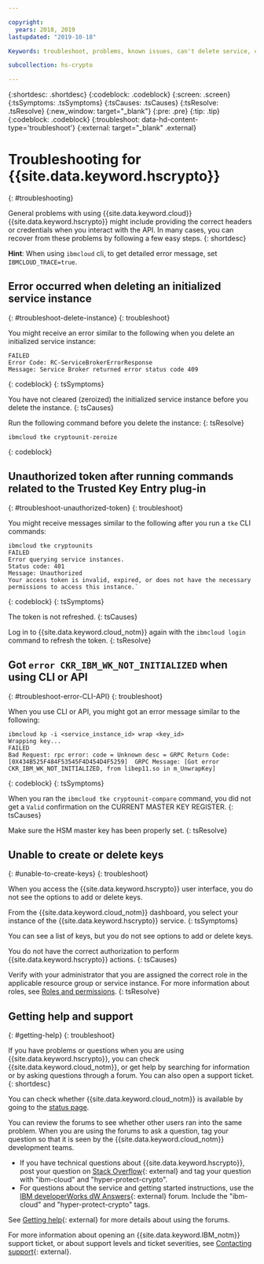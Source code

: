 ```yaml
---

copyright:
  years: 2018, 2019
lastupdated: "2019-10-18"

Keywords: troubleshoot, problems, known issues, can't delete service, can't use Hyper Protect Crypto Services, can't create key, can't delete key

subcollection: hs-crypto

---
```


{:shortdesc: .shortdesc}
{:codeblock: .codeblock}
{:screen: .screen}
{:tsSymptoms: .tsSymptoms}
{:tsCauses: .tsCauses}
{:tsResolve: .tsResolve}
{:new_window: target="_blank"}
{:pre: .pre}
{:tip: .tip}
{:codeblock: .codeblock}
{:troubleshoot: data-hd-content-type='troubleshoot'}
{:external: target="_blank" .external}

# Troubleshooting for {{site.data.keyword.hscrypto}}
{: #troubleshooting}

General problems with using {{site.data.keyword.cloud}} {{site.data.keyword.hscrypto}} might include providing the correct headers or credentials when you interact with the API. In many cases, you can recover from these problems by following a few easy steps.
{: shortdesc}

**Hint**: When using `ibmcloud` cli, to get detailed error message, set `IBMCLOUD_TRACE=true`.

## Error occurred when deleting an initialized service instance
{: #troubleshoot-delete-instance}
{: troubleshoot}

You might receive an error similar to the following when you delete an initialized service instance:

```
FAILED
Error Code: RC-ServiceBrokerErrorResponse
Message: Service Broker returned error status code 409
```
{: codeblock}
{: tsSymptoms}

You have not cleared (zeroized) the initialized service instance before you delete the instance.
{: tsCauses}

Run the following command before you delete the instance:
{: tsResolve}

```
ibmcloud tke cryptounit-zeroize
```
{: codeblock}

## Unauthorized token after running commands related to the Trusted Key Entry plug-in
{: #troubleshoot-unauthorized-token}
{: troubleshoot}

You might receive messages similar to the following after you run a `tke` CLI commands:

```
ibmcloud tke cryptounits
FAILED
Error querying service instances.
Status code: 401
Message: Unauthorized
Your access token is invalid, expired, or does not have the necessary permissions to access this instance.`
```
{: codeblock}
{: tsSymptoms}

The token is not refreshed.
{: tsCauses}

Log in to {{site.data.keyword.cloud_notm}} again with the `ibmcloud login` command to refresh the token.
{: tsResolve}

## Got `error CKR_IBM_WK_NOT_INITIALIZED` when using CLI or API
{: #troubleshoot-error-CLI-API}
{: troubleshoot}

When you use CLI or API, you might got an error message similar to the following:

```
ibmcloud kp -i <service_instance_id> wrap <key_id>
Wrapping key...
FAILED
Bad Request: rpc error: code = Unknown desc = GRPC Return Code: [0X434B525F484F53545F4D454D4F5259]  GRPC Message: [Got error CKR_IBM_WK_NOT_INITIALIZED, from libep11.so in m_UnwrapKey]
```
{: codeblock}
{: tsSymptoms}

When you ran the `ibmcloud tke cryptounit-compare` command, you did not get a `Valid` confirmation on the CURRENT MASTER KEY REGISTER.
{: tsCauses}

Make sure the HSM master key has been properly set.
{: tsResolve}

## Unable to create or delete keys
{: #unable-to-create-keys}
{: troubleshoot}

When you access the {{site.data.keyword.hscrypto}} user interface, you do not see the options to add or delete keys.

From the {{site.data.keyword.cloud_notm}} dashboard, you select your instance of the {{site.data.keyword.hscrypto}} service.
{: tsSymptoms}

You can see a list of keys, but you do not see options to add or delete keys.

You do not have the correct authorization to perform {{site.data.keyword.hscrypto}} actions.
{: tsCauses}

Verify with your administrator that you are assigned the correct role in the applicable resource group or service instance. For more information about roles, see [Roles and permissions](/docs/services/hs-crypto?topic=hs-crypto-manage-access#roles).
{: tsResolve}

## Getting help and support
{: #getting-help}
{: troubleshoot}

If you have problems or questions when you are using {{site.data.keyword.hscrypto}}, you can check {{site.data.keyword.cloud_notm}}, or get help by searching for information or by asking questions through a forum. You can also open a support ticket.
{: shortdesc}

You can check whether {{site.data.keyword.cloud_notm}} is available by going to the [status page](https://cloud.ibm.com/status?tags=platform,runtimes,services).

You can review the forums to see whether other users ran into the same problem. When you are using the forums to ask a question, tag your question so that it is seen by the {{site.data.keyword.cloud_notm}} development teams.

- If you have technical questions about {{site.data.keyword.hscrypto}}, post your question on [Stack Overflow](https://stackoverflow.com/questions/tagged/hyper-protect-crypto){: external} and tag your question with  "ibm-cloud" and "hyper-protect-crypto".
- For questions about the service and getting started instructions, use the [IBM developerWorks dW Answers](https://developer.ibm.com/answers/topics/hyper-protect-crypto){: external} forum. Include the "ibm-cloud" and "hyper-protect-crypto" tags.

See [Getting help](/docs/get-support?topic=get-support-getting-customer-support){: external} for more details about using the forums.

For more information about opening an {{site.data.keyword.IBM_notm}} support ticket, or about support levels and ticket severities, see [Contacting support](/docs/get-support?topic=get-support-getting-customer-support){: external}.
